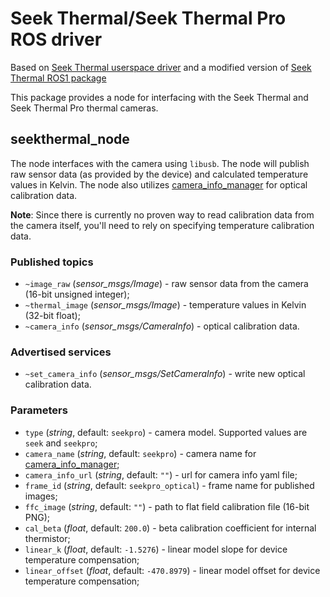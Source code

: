 # Seek Thermal/Seek Thermal Pro ROS driver

Based on [Seek Thermal userspace driver](https://github.com/CopterExpress/libseek-thermal) and a modified version of [Seek Thermal ROS1 package](https://github.com/sfalexrog/seekthermal_camera/tree/master)

This package provides a node for interfacing with the Seek Thermal and Seek Thermal Pro thermal cameras.

## seekthermal_node

The node interfaces with the camera using `libusb`. The node will publish raw sensor data (as provided by the device) and calculated temperature values in Kelvin. The node also utilizes [camera_info_manager](http://wiki.ros.org/camera_info_manager) for optical calibration data.

**Note**: Since there is currently no proven way to read calibration data from the camera itself, you'll need to rely on specifying temperature calibration data.

### Published topics

* `~image_raw` (*sensor_msgs/Image*) - raw sensor data from the camera (16-bit unsigned integer);
* `~thermal_image` (*sensor_msgs/Image*) - temperature values in Kelvin (32-bit float);
* `~camera_info` (*sensor_msgs/CameraInfo*) - optical calibration data.

### Advertised services

* `~set_camera_info` (*sensor_msgs/SetCameraInfo*) - write new optical calibration data.

### Parameters

* `type` (*string*, default: `seekpro`) - camera model. Supported values are `seek` and `seekpro`;
* `camera_name` (*string*, default: `seekpro`) - camera name for [camera_info_manager](http://wiki.ros.org/camera_info_manager);
* `camera_info_url` (*string*, default: `""`) - url for camera info yaml file;
* `frame_id` (*string*, default: `seekpro_optical`) - frame name for published images;
* `ffc_image` (*string*, default: `""`) - path to flat field calibration file (16-bit PNG);
* `cal_beta` (*float*, default: `200.0`) - beta calibration coefficient for internal thermistor;
* `linear_k` (*float*, default: `-1.5276`) - linear model slope for device temperature compensation;
* `linear_offset` (*float*, default: `-470.8979`) - linear model offset for device temperature compensation;

